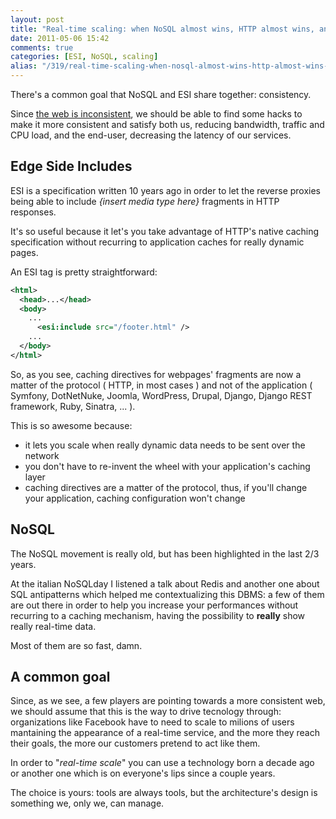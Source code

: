 ```yaml
---
layout: post
title: "Real-time scaling: when NoSQL almost wins, HTTP almost wins, and the customer smiles"
date: 2011-05-06 15:42
comments: true
categories: [ESI, NoSQL, scaling]
alias: "/319/real-time-scaling-when-nosql-almost-wins-http-almost-wins-and-the-customer-smiles"
---
```


There's a common goal that NoSQL and ESI share together: consistency.

Since [the web is inconsistent](http://www.slideshare.net/odino/http-cache-pug-rome-03292011/2), we should be able to find some hacks to make it more consistent and satisfy both us, reducing bandwidth, traffic and CPU load, and the end-user, decreasing the latency of our services.
<!-- more -->

## Edge Side Includes

ESI is a specification written 10 years ago in order to let the reverse proxies being able to include *{insert media type here}* fragments in HTTP responses.

It's so useful because it let's you take advantage of HTTP's native caching specification without recurring to application caches for really dynamic pages.

An ESI tag is pretty straightforward:

``` xml
<html>
  <head>...</head>
  <body>
    ...
      <esi:include src="/footer.html" />
    ...
  </body>
</html>
```

So, as you see, caching directives for webpages' fragments are now a matter of the protocol ( HTTP, in most cases ) and not of the application ( Symfony, DotNetNuke, Joomla, WordPress, Drupal, Django, Django REST framework, Ruby, Sinatra, ... ).

This is so awesome because:

* it lets you scale when really dynamic data needs to be sent over the network
* you don't have to re-invent the wheel with your application's caching layer
* caching directives are a matter of the protocol, thus, if you'll change your application, caching configuration won't change

## NoSQL

The NoSQL movement is really old, but has been highlighted in the last 2/3 years.

At the italian NoSQLday I listened a talk about Redis and another one about SQL antipatterns which helped me contextualizing this DBMS: a few of them are out there in order to help you increase your performances without recurring to a caching mechanism, having the possibility to **really** show really real-time data.

Most of them are so fast, damn.

## A common goal

Since, as we see, a few players are pointing towards a more consistent web, we should assume that this is the way to drive tecnology through: organizations like Facebook have to need to scale to milions of users mantaining the appearance of a real-time service, and the more they reach their goals, the more our customers pretend to act like them.

In order to "*real-time scale*" you can use a technology born a decade ago or another one which is on everyone's lips since a couple years.

The choice is yours: tools are always tools, but the architecture's design is something we, only we, can manage.
